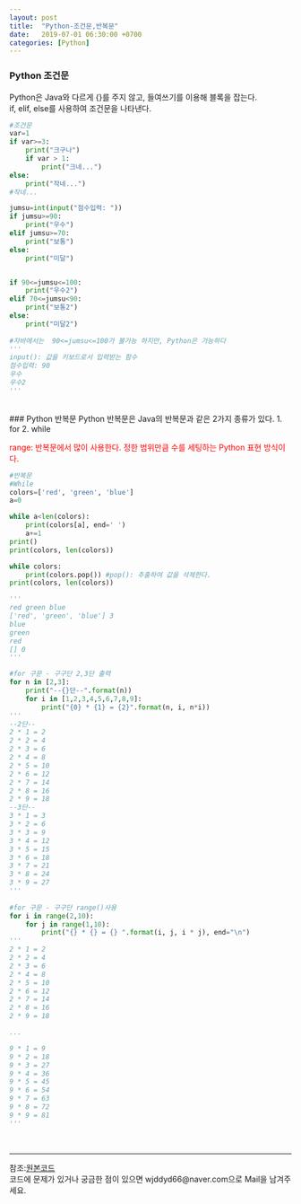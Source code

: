 ```yaml
---
layout: post
title:  "Python-조건문,반복문"
date:   2019-07-01 06:30:00 +0700
categories: [Python]
---
```


###  Python 조건문
Python은 Java와 다르게 {}를 주지 않고, 들여쓰기를 이용해 블록을 잡는다.  
if, elif, else를 사용하여 조건문을 나타낸다.  
```python
#조건문
var=1
if var>=3:
    print("크구나")
    if var > 1:
        print("크네...")
else: 
    print("작네...")
#작네...

jumsu=int(input("점수입력: "))
if jumsu>=90:
    print("우수")
elif jumsu>=70:
    print("보통")
else:
    print("미달")


if 90<=jumsu<=100:
    print("우수2")
elif 70<=jumsu<90:
    print("보통2")
else:
    print("미달2")
   
#자바에서는  90<=jumsu<=100가 불가능 하지만, Python은 가능하다
'''
input(): 값을 키보드로서 입력받는 함수
점수입력: 90
우수
우수2
'''

```
<br>
###  Python 반복문
Python 반복문은 Java의 반복문과 같은 2가지 종류가 있다.  
1. for
2. while


<span style ="color: red">range: 반복문에서 많이 사용한다. 정한 범위만큼 수를 세팅하는 Python 표현 방식이다.</span><br>

```python
#반복문
#While
colors=['red', 'green', 'blue']
a=0

while a<len(colors):
    print(colors[a], end=' ')
    a+=1
print()
print(colors, len(colors))    

while colors:
    print(colors.pop()) #pop(): 추출하여 값을 삭제한다.
print(colors, len(colors))      

'''
red green blue 
['red', 'green', 'blue'] 3
blue
green
red
[] 0
'''

#for 구문 - 구구단 2,3단 출력
for n in [2,3]:
    print("--{}단--".format(n))
    for i in [1,2,3,4,5,6,7,8,9]:
        print("{0} * {1} = {2}".format(n, i, n*i))
'''
--2단--
2 * 1 = 2
2 * 2 = 4
2 * 3 = 6
2 * 4 = 8
2 * 5 = 10
2 * 6 = 12
2 * 7 = 14
2 * 8 = 16
2 * 9 = 18
--3단--
3 * 1 = 3
3 * 2 = 6
3 * 3 = 9
3 * 4 = 12
3 * 5 = 15
3 * 6 = 18
3 * 7 = 21
3 * 8 = 24
3 * 9 = 27
'''
        
#for 구문 - 구구단 range()사용
for i in range(2,10):
    for j in range(1,10):
        print("{} * {} = {} ".format(i, j, i * j), end="\n")
'''
2 * 1 = 2 
2 * 2 = 4 
2 * 3 = 6 
2 * 4 = 8 
2 * 5 = 10 
2 * 6 = 12 
2 * 7 = 14 
2 * 8 = 16 
2 * 9 = 18 

...

9 * 1 = 9 
9 * 2 = 18 
9 * 3 = 27 
9 * 4 = 36 
9 * 5 = 45 
9 * 6 = 54 
9 * 7 = 63 
9 * 8 = 72 
9 * 9 = 81 
'''

```

<br>
<hr>
참조:<a href="https://github.com/wjddyd66/Python/tree/master/Condition%26Loop">원본코드</a><br>
코드에 문제가 있거나 궁금한 점이 있으면 wjddyd66@naver.com으로  Mail을 남겨주세요.